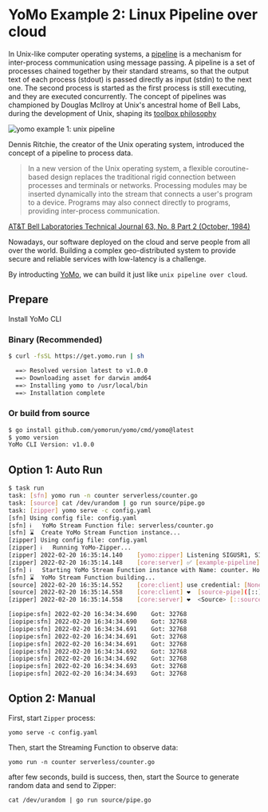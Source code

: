 # YoMo Example 2: Linux Pipeline over cloud

In Unix-like computer operating systems, a [pipeline](<https://en.wikipedia.org/wiki/Pipeline_(Unix)>) is a mechanism for inter-process communication using message passing. A pipeline is a set of processes chained together by their standard streams, so that the output text of each process (stdout) is passed directly as input (stdin) to the next one. The second process is started as the first process is still executing, and they are executed concurrently. The concept of pipelines was championed by Douglas McIlroy at Unix's ancestral home of Bell Labs, during the development of Unix, shaping its [toolbox philosophy](https://en.wikipedia.org/wiki/Unix_philosophy)

![yomo example 1: unix pipeline](https://docs.yomo.run/1.5/the-linux-programming-interface.png)

Dennis Ritchie, the creator of the Unix operating system, introduced the concept of a pipeline to process data.

> In a new version of the Unix operating system, a flexible coroutine-based design replaces the traditional rigid connection between processes and terminals or networks. Processing modules may be inserted dynamically into the stream that connects a user's program to a device. Programs may also connect directly to programs, providing inter-process communication.

[AT&T Bell Laboratories Technical Journal 63, No. 8 Part 2 (October, 1984)](https://www.bell-labs.com/usr/dmr/www/st.html)

Nowadays, our software deployed on the cloud and serve people from all over the world. Building a complex geo-distributed system to provide secure and reliable services with low-latency is a challenge.

By introducting [YoMo](https://yomo.run), we can build it just like `unix pipeline over cloud`.

## Prepare

Install YoMo CLI

### Binary (Recommended)

```bash
$ curl -fsSL https://get.yomo.run | sh

  ==> Resolved version latest to v1.0.0
  ==> Downloading asset for darwin amd64
  ==> Installing yomo to /usr/local/bin
  ==> Installation complete
```

### Or build from source

```bash
$ go install github.com/yomorun/yomo/cmd/yomo@latest
$ yomo version
YoMo CLI Version: v1.0.0
```

## Option 1: Auto Run

```bash
$ task run
task: [sfn] yomo run -n counter serverless/counter.go
task: [source] cat /dev/urandom | go run source/pipe.go
task: [zipper] yomo serve -c config.yaml
[sfn] Using config file: config.yaml
[sfn] ℹ️   YoMo Stream Function file: serverless/counter.go
[sfn] ⌛  Create YoMo Stream Function instance...
[zipper] Using config file: config.yaml
[zipper] ℹ️   Running YoMo-Zipper...
[zipper] 2022-02-20 16:35:14.140	[yomo:zipper] Listening SIGUSR1, SIGUSR2, SIGTERM/SIGINT...
[zipper] 2022-02-20 16:35:14.148	[core:server] ✅ [example-pipeline] Listening on: [::]:9000, QUIC: [v1 draft-29], AUTH: [None]
[sfn] ℹ️   Starting YoMo Stream Function instance with Name: counter. Host: localhost. Port: 9000.
[sfn] ⌛  YoMo Stream Function building...
[source] 2022-02-20 16:35:14.552	[core:client] use credential: [None]
[source] 2022-02-20 16:35:14.558	[core:client] ❤️  [source-pipe]([::]:51817) is connected to YoMo-Zipper localhost:9000
[zipper] 2022-02-20 16:35:14.558	[core:server] ❤️  <Source> [::source-pipe](127.0.0.1:51817) is connected!

[iopipe:sfn] 2022-02-20 16:34:34.690	Got: 32768
[iopipe:sfn] 2022-02-20 16:34:34.690	Got: 32768
[iopipe:sfn] 2022-02-20 16:34:34.691	Got: 32768
[iopipe:sfn] 2022-02-20 16:34:34.691	Got: 32768
[iopipe:sfn] 2022-02-20 16:34:34.691	Got: 32768
[iopipe:sfn] 2022-02-20 16:34:34.692	Got: 32768
[iopipe:sfn] 2022-02-20 16:34:34.692	Got: 32768
[iopipe:sfn] 2022-02-20 16:34:34.693	Got: 32768
[iopipe:sfn] 2022-02-20 16:34:34.693	Got: 32768
```

## Option 2: Manual

First, start `Zipper` process:

`yomo serve -c config.yaml`

Then, start the Streaming Function to observe data:

`yomo run -n counter serverless/counter.go`

after few seconds, build is success, then, start the Source to generate random data and send to Zipper:

`cat /dev/urandom | go run source/pipe.go`
